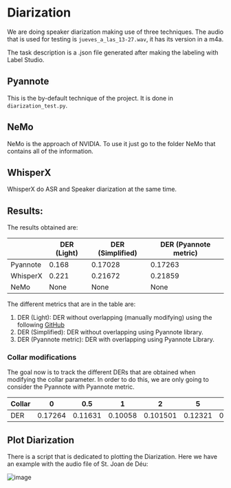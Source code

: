 # Diarization

We are doing speaker diarization making use of three techniques. The audio that is used for testing is ```jueves_a_las_13-27.wav```, it has its version in a m4a. 

The task description is a .json file generated after making the labeling with Label Studio.

## Pyannote

This is the by-default technique of the project. It is done in ```diarization_test.py```.

## NeMo

NeMo is the approach of NVIDIA. To use it just go to the folder NeMo that contains all of the information. 

## WhisperX

WhisperX do ASR and Speaker diarization at the same time. 


## Results:

The results obtained are:

|          	| DER  (Light)     	        | DER (Simplified)  | DER (Pyannote metric) 
|----------	|-------	                | -------           | -------
| Pyannote 	| 0.168 	                | 0.17028           | 0.17263
| WhisperX 	| 0.221 	                | 0.21672           | 0.21859
| NeMo     	| None  	                | None              | None

The different metrics that are in the table are:
1. DER (Light): DER without overlapping (manually modifying) using the following [GitHub](https://github.com/wq2012/SimpleDER)
2. DER (Simplified): DER without overlapping using Pyannote library.
3. DER (Pyannote metric): DER with overlapping using Pyannote Library.


### Collar modifications

The goal now is to track the different DERs that are obtained when modifying the collar parameter. In order to do this, we are only going to consider the Pyannote with Pyannote metric.

| Collar 	| 0       	| 0.5     	| 1       	| 2        	| 5       	| 10      	|
|--------	|---------	|---------	|---------	|----------	|---------	|---------	|
| DER    	| 0.17264 	| 0.11631 	| 0.10058 	| 0.101501 	| 0.12321 	| 0.15093 	|

## Plot Diarization
There is a script that is dedicated to plotting the Diarization. Here we have an example with the audio file of St. Joan de Déu:

![image](https://github.com/marccasals98/StJoanDeDeu/assets/97680577/0e6a7c21-466b-49fd-b5f7-d711772800bd)
